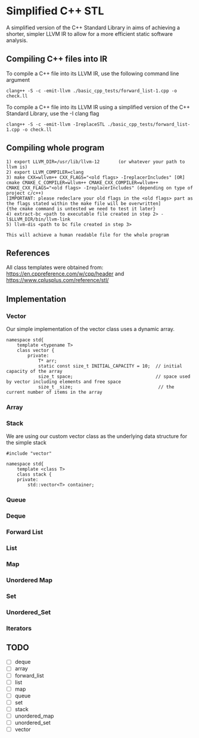 # Simplified C++ STL

A simplified version of the C++
Standard Library in aims of achieving a shorter, simpler LLVM IR to allow for a more efficient static software analysis.

## Compiling C++ files into IR
To compile a C++ file into its LLVM IR, use the following command line argument
```
clang++ -S -c -emit-llvm ./basic_cpp_tests/forward_list-1.cpp -o check.ll
```

To compile a C++ file into its LLVM IR using a simplified version of the C++ Standard Library, use the -I clang flag

```
clang++ -S -c -emit-llvm -IreplaceSTL ./basic_cpp_tests/forward_list-1.cpp -o check.ll
```
## Compiling whole program
```
1) export LLVM_DIR=/usr/lib/llvm-12       (or whatever your path to llvm is)
2) export LLVM_COMPILER=clang
3) make CXX=wllvm++ CXX_FLAGS="<old flags> -IreplacerIncludes" [OR] cmake CMAKE_C_COMPILER=wllvm++ CMAKE_CXX_COMPILER=wllvm++ CMAKE_CXX_FLAGS="<old flags> -IreplacerIncludes" (depending on type of project c/c++) 
[IMPORTANT: please redeclare your old flags in the <old flags> part as the flags stated within the make file will be overwritten] 
{the cmake command is untested we need to test it later}
4) extract-bc <path to executable file created in step 2> -l$LLVM_DIR/bin/llvm-link
5) llvm-dis <path to bc file created in step 3>

This will achieve a human readable file for the whole program
```

## References
All class templates were obtained from: https://en.cppreference.com/w/cpp/header and https://www.cplusplus.com/reference/stl/

## Implementation

### Vector
Our simple implementation of the vector class uses a dynamic array.

```
namespace std{
    template <typename T>
    class vector {
        private:
            T* arr;
            static const size_t INITIAL_CAPACITY = 10;  // initial capacity of the array  
            size_t space;                               // space used by vector including elements and free space
            size_t _size;                                // the current number of items in the array
```

### Array

### Stack
We are using our custom vector class as the underlying data structure for the simple stack
```
#include "vector"

namespace std{
    template <class T>
    class stack {
    private:
        std::vector<T> container;
```

### Queue

### Deque

### Forward List

### List

### Map

### Unordered Map

### Set

### Unordered_Set

### Iterators


## TODO
- [ ]  deque
- [ ]  array
- [ ]  forward_list
- [ ]  list
- [ ]  map
- [ ]  queue
- [ ]  set
- [ ]  stack
- [ ]  unordered_map
- [ ]  unordered_set
- [ ]  vector
